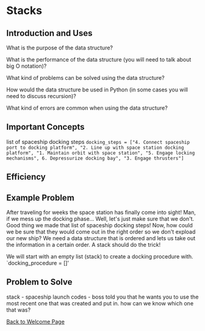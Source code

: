 # Stacks

## Introduction and Uses

What is the purpose of the data structure?

What is the performance of the data structure (you will need to talk about big O notation)?

What kind of problems can be solved using the data structure?

How would the data structure be used in Python (in some cases you will need to discuss recursion)?

What kind of errors are common when using the data structure?

## Important Concepts
list of spaceship docking steps
`docking_steps = ["4. Connect spaceship port to docking platform", "2. Line up with space station docking platform", "1. Maintain orbit with space station", "5. Engage locking mechanisms", 6. Depressurize docking bay", "3. Engage thrusters"]`

## Efficiency

## Example Problem
After traveling for weeks the space station has finally come into sight! Man, if we mess up the docking phase... Well, let's just make sure that we don't. Good thing we made that list of spaceship docking steps! Now, how could we be sure that they would come out in the right order so we don't expload our new ship? We need a data structure that is ordered and lets us take out the information in a certain order. A stack should do the trick!

We will start with an empty list (stack) to create a docking procedure with.
`docking_procedure = []'

## Problem to Solve
stack - spaceship launch codes - boss told you that he wants you to use the most recent one that was created and put in. how can we know which one that was?

[Back to Welcome Page](https://github.com/katereclark/data_structures_tutorial/blob/main/0-welcome.md)
